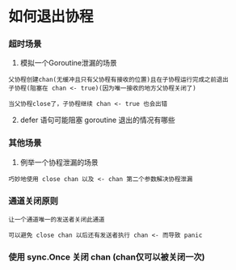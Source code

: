 # 如何退出协程


### 超时场景

1. 模拟一个Goroutine泄漏的场景

```
父协程创建chan(无缓冲且只有父协程有接收的位置)且在子协程运行完成之前退出
子协程(阻塞在 chan <- true)(因为唯一接收的地方父协程关闭了)

当父协程close了，子协程继续 chan <- true 也会出错
```

2. defer 语句可能阻塞 goroutine 退出的情况有哪些


### 其他场景

1. 例举一个协程泄漏的场景

```
巧妙地使用 close chan 以及 <- chan 第二个参数解决协程泄漏
```

### 通道关闭原则

```
让一个通道唯一的发送者关闭此通道

可以避免 close chan 以后还有发送者执行 chan <- 而导致 panic
```

### 使用 sync.Once 关闭 chan (chan仅可以被关闭一次)
